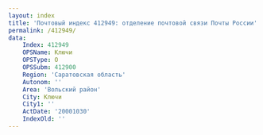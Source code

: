 ```yaml
---
layout: index
title: 'Почтовый индекс 412949: отделение почтовой связи Почты России'
permalink: /412949/
data:
    Index: 412949
    OPSName: Ключи
    OPSType: О
    OPSSubm: 412900
    Region: 'Саратовская область'
    Autonom: ''
    Area: 'Вольский район'
    City: Ключи
    City1: ''
    ActDate: '20001030'
    IndexOld: ''
---
```

